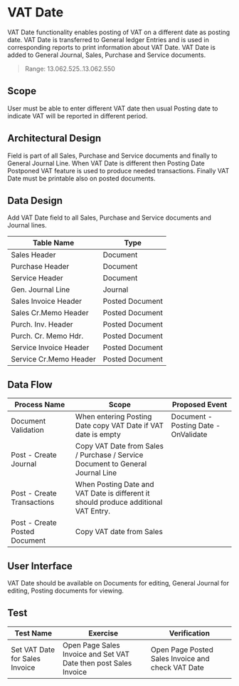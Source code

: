 # VAT Date

VAT Date functionality enables posting of VAT on a different date as posting date. VAT Date is transferred to General ledger Entries and is used in corresponding reports to print information about VAT Date. VAT Date is added to General Journal, Sales, Purchase and Service documents.

> Range: 13.062.525..13.062.550

## Scope

User must be able to enter different VAT date then usual Posting date to indicate VAT will be reported in different period. 

## Architectural Design

Field is part of all Sales, Purchase and Service documents and finally to General Journal Line. When VAT Date is different then Posting Date Postponed VAT feature is used to produce needed transactions. Finally VAT Date must be printable also on posted documents. 

## Data Design

Add VAT Date field to all Sales, Purchase and Service documents and Journal lines.

Table Name|Type
--|--
Sales Header|Document
Purchase Header|Document
Service Header|Document
Gen. Journal Line|Journal
Sales Invoice Header|Posted Document
Sales Cr.Memo Header|Posted Document
Purch. Inv. Header|Posted Document
Purch. Cr. Memo Hdr.|Posted Document
Service Invoice Header|Posted Document
Service Cr.Memo Header|Posted Document

## Data Flow

Process Name|Scope|Proposed Event
-|-|-
Document Validation|When entering Posting Date copy VAT Date if VAT date is empty|Document - Posting Date - OnValidate
Post - Create Journal|Copy VAT Date from Sales / Purchase / Service Document to General Journal Line|
Post - Create Transactions| When Posting Date and VAT Date is different it should produce additional VAT Entry. 
Post - Create Posted Document| Copy VAT date from Sales 

## User Interface

VAT Date should be available on Documents for editing, General Journal for editing, Posting documents for viewing.

## Test

Test Name|Exercise|Verification
-|-|-
Set VAT Date for Sales Invoice|Open Page Sales Invoice and Set VAT Date then post Sales Invoice|Open Page Posted Sales Invoice and check VAT Date
